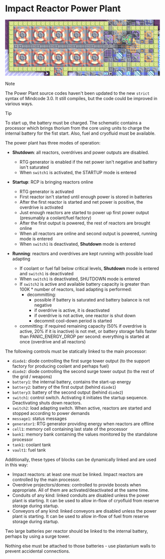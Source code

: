 # Impact Reactor Power Plant

![Screenshot of the schematics in action](power-plant.png)

> [!NOTE]
> The Power Plant source codes haven't been updated to the new `strict` syntax of Mindcode 3.0. It still compiles, but the code could be improved in various ways.

> [!TIP] 
> To start up, the battery must be charged. The schematic contains a processor which brings thorium from the core using units to charge the internal battery for the fist start. Also, fuel and cryofluid must be available. 

The power plant has three modes of operation:

* **Shutdown**: all reactors, overdrives and power outputs are disabled.
  * RTG generator is enabled if the net power isn't negative and battery isn't saturated
  * When `switch1` is activated, the STARTUP mode is entered
 
* **Startup**: RCP is bringing reactors online
  * RTG generator is activated
  * First reactor isn't started until enough power is stored in batteries
  * After the first reactor is started and net power is positive, the overdrive is activated
  * Just enough reactors are started to power up first power output (presumably a coolant/fuel factory)
  * After the first output is powered, the rest of reactors are brought online
  * When all reactors are online and second output is powered, running mode is entered
  * When `switch1` is deactivated, **Shutdown** mode is entered

* **Running**: reactors and overdrives are kept running with possible load adapting
  * If coolant or fuel fall below critical levels, **Shutdown** mode is entered and `switch1` is deactivated
  * When `switch1` is deactivated, SHUTDOWN mode is entered
  * If `switch2` is active and available battery capacity is greater than 100K * number of reactors, load adapting is performed:
    * decommitting:
      * possible if battery is saturated and battery balance is not negative
      * if overdrive is active, it is deactivated
      * if overdrive is not active, one reactor is shut down
      * decommit cool-down period is started
  * committing: if required remaining capacity (50% if overdrive is active, 20% if it is inactive) is not met, or battery storage falls faster than PANIC_ENERGY_DROP per second: everything is started at once (overdrive and all reactors)

The following controls must be statically linked to the main processor:

* `diode1`: diode controlling the first surge tower output (to the support factory for producing coolant and perhaps fuel)
* `diode2`: diode controlling the second surge tower output (to the rest of the grid / weapons)
* `battery1`: the internal battery, contains the start-up energy
* `battery2`: battery of the first output (behind `diode1`)
* `battery3`: battery of the second output (behind `diode2`)
* `switch1`: control switch. Activating it initiates the startup sequence. Deactivating shuts down reactors.
* `switch2`: load adapting switch. When active, reactors are started and stopped according to power demands
* `message1`: status messages
* `generator1`: RTG generator providing energy when reactors are offline
* `cell1`: memory cell containing last state of the processor
* `bank1`: memory bank containing the values monitored by the standalone processor
* `tank1`: coolant tank
* `vault1`: fuel tank

Additionally, these types of blocks can be dynamically linked and are used in this way:
* Impact reactors: at least one must be linked. Impact reactors are controlled by the main processor.
* Overdrive projectors/domes: controlled to provide boosts when appropriate. All of them are activated/deactivated at the same time.
* Conduits of any kind: linked conduits are disabled unless the power plant is starting. It can be used to allow in-flow of cryofluid from reserve storage during startup.
* Conveyors of any kind: linked conveyors are disabled unless the power plant is starting. It can be used to allow in-flow of fuel from reserve storage during startup.

Two large batteries per reactor should be linked to the internal battery, perhaps by using a surge tower.

Nothing else must be attached to those batteries - use plastanium walls to prevent accidental connections.
